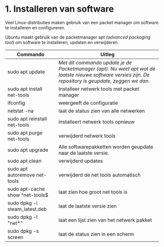 # 1. Installeren van software
Veel Linux-distributies maken gebruik van een packet manager om software te installeren en configureren.

Ubuntu maakt gebruik van de packetmanager apt _(advanced packaging tool)_ om software te installeren, updaten en verwijderen.

Commando | Uitleg
--- | ---
sudo apt update | _Met dit commando update je de Packetmanager (apt). Nu weet apt wat de laatste nieuwe software versies zijn. De repository is geupdate, zeggen we dan._
sudo apt install net-tools | Installeer netwerk tools met packet manager
ifconfig | weergeeft de configuratie
netstat -na | laat de status zien van alle netwerken
sudo apt reinstall net-tools | installeert netwerk tools opnieuw
sudo apt purge net-tools | verwijderd netwerk tools
sudo apt upgrade | Alle softwarepakketten worden geupdate naar de laatste versie.
sudo apt clean | verwijderd updates
sudo apt autoremove net-tools | verwijderd de net tools automatisch
sudo apt-cache show ^net-tools$ | laat zien hoe groot net tools is
sudo dpkg -i steam_latest.deb | laat de laatste versie zien
sudo dpkg -l "net*" | laat een lijst zien van het netwerk pakket
sudo dpkg -s screen | laat de status zien in een scherm

